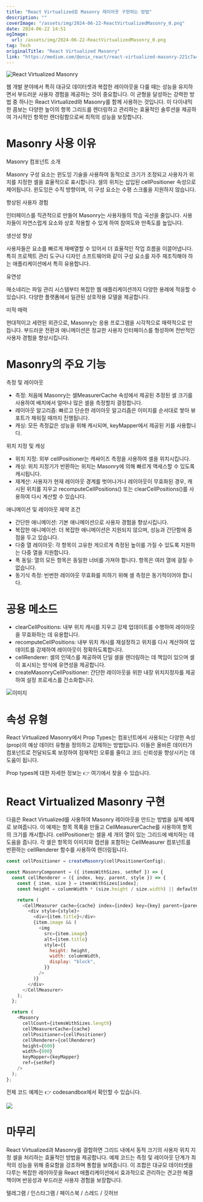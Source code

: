 ```yaml
---
title: "React Virtualized로 Masonry 레이아웃 구현하는 방법"
description: ""
coverImage: "/assets/img/2024-06-22-ReactVirtualizedMasonry_0.png"
date: 2024-06-22 14:51
ogImage: 
  url: /assets/img/2024-06-22-ReactVirtualizedMasonry_0.png
tag: Tech
originalTitle: "React Virtualized Masonry"
link: "https://medium.com/@onix_react/react-virtualized-masonry-221c7a4f297b"
---
```




![React Virtualized Masonry](/assets/img/2024-06-22-ReactVirtualizedMasonry_0.png)

웹 개발 분야에서 특히 대규모 데이터셋과 복잡한 레이아웃을 다룰 때는 성능을 유지하면서 부드러운 사용자 경험을 제공하는 것이 중요합니다. 이 균형을 달성하는 강력한 방법 중 하나는 React Virtualized와 Masonry를 함께 사용하는 것입니다. 이 다이내믹한 콤보는 다양한 높이의 항목 그리드를 렌더링하고 관리하는 효율적인 솔루션을 제공하여 가시적인 항목만 렌더링함으로써 최적의 성능을 보장합니다.

# Masonry 사용 이유

Masonry 컴포넌트 소개


<div class="content-ad"></div>

Masonry 구성 요소는 윈도잉 기술을 사용하여 동적으로 크기가 조정되고 사용자가 위치를 지정한 셀을 효율적으로 표시합니다. 셀의 위치는 삽입된 cellPositioner 속성으로 제어됩니다. 윈도잉은 수직 방향이며, 이 구성 요소는 수평 스크롤을 지원하지 않습니다.

향상된 사용자 경험

인터페이스를 직관적으로 만들어 Masonry는 사용자들의 학습 곡선을 줄입니다. 사용자들이 자연스럽게 요소와 상호 작용할 수 있게 하여 참여도와 만족도를 높입니다.

생산성 향상

<div class="content-ad"></div>

사용자들은 요소를 빠르게 재배열할 수 있어서 더 효율적인 작업 흐름을 이끌어냅니다. 특히 프로젝트 관리 도구나 디자인 소프트웨어와 같이 구성 요소를 자주 재조직해야 하는 애플리케이션에서 특히 유용합니다.

유연성

매소네리는 파일 관리 시스템부터 복잡한 웹 애플리케이션까지 다양한 용례에 적응할 수 있습니다. 다양한 플랫폼에서 일관된 상호작용 모델을 제공합니다.

미적 매력

<div class="content-ad"></div>

현대적이고 세련된 외관으로, Masonry는 응용 프로그램을 시각적으로 매력적으로 만듭니다. 부드러운 전환과 애니메이션은 정교한 사용자 인터페이스를 형성하며 전반적인 사용자 경험을 향상시킵니다.

# Masonry의 주요 기능

측정 및 레이아웃

- 측정: 처음에 Masonry는 셀MeasurerCache 속성에서 제공된 추정된 셀 크기를 사용하여 배치에서 얼마나 많은 셀을 측정할지 결정합니다.
- 레이아웃 알고리즘: 빠르고 단순한 레이아웃 알고리즘은 이미지를 순서대로 쌓아 뷰포트가 채워질 때까지 진행됩니다.
- 캐싱: 모든 측정값은 성능을 위해 캐시되며, keyMapper에서 제공된 키를 사용합니다.

<div class="content-ad"></div>

위치 지정 및 캐싱

- 위치 지정: 외부 cellPositioner는 캐싸이즈 측정을 사용하여 셀을 위치시킵니다.
- 캐싱: 위치 지정기가 반환하는 위치는 Masonry에 의해 빠르게 액세스할 수 있도록 캐시됩니다.
- 재계산: 사용자가 현재 레이아웃 경계를 벗어나거나 레이아웃이 무효화된 경우, 캐시된 위치를 지우고 recomputeCellPositions() 또는 clearCellPositions()를 사용하여 다시 계산할 수 있습니다.

애니메이션 및 레이아웃 제약 조건

- 간단한 애니메이션: 기본 애니메이션으로 사용자 경험을 향상시킵니다.
- 복잡한 애니메이션: 더 복잡한 애니메이션은 지원되지 않으며, 성능과 간단함에 중점을 두고 있습니다.
- 다중 열 레이아웃: 각 항목이 고유한 게으르게 측정된 높이를 가질 수 있도록 지원하는 다중 열을 지원합니다.
- 폭 동일: 열의 모든 항목은 동일한 너비를 가져야 합니다. 항목은 여러 열에 걸칠 수 없습니다.
- 동기식 측정: 빈번한 레이아웃 무효화를 피하기 위해 셀 측정은 동기적이어야 합니다.

<div class="content-ad"></div>

# 공용 메소드

- clearCellPositions: 내부 위치 캐시를 지우고 강제 업데이트를 수행하여 레이아웃을 무효화하는 데 유용합니다.
- recomputeCellPositions: 내부 위치 캐시를 재설정하고 위치를 다시 계산하여 업데이트를 강제하여 레이아웃이 정확하도록합니다.
- cellRenderer: 셀의 인덱스를 제공하여 단일 셀을 렌더링하는 데 책임이 있으며 셀이 표시되는 방식에 유연성을 제공합니다.
- createMasonryCellPositioner: 간단한 레이아웃을 위한 내장 위치지정자를 제공하여 설정 프로세스를 간소화합니다.

![이미지](/assets/img/2024-06-22-ReactVirtualizedMasonry_1.png)

# 속성 유형

<div class="content-ad"></div>

React Virtualized Masonry에서 Prop Types는 컴포넌트에서 사용되는 다양한 속성(prop)의 예상 데이터 유형을 정의하고 강제하는 방법입니다. 이들은 올바른 데이터가 컴포넌트로 전달되도록 보장하여 잠재적인 오류를 줄이고 코드 신뢰성을 향상시키는 데 도움이 됩니다.

Prop types에 대한 자세한 정보는 👉 여기에서 찾을 수 있습니다.

# React Virtualized Masonry 구현

다음은 React Virtualized를 사용하여 Masonry 레이아웃을 만드는 방법을 실제 예제로 보여줍니다. 이 예제는 항목 목록을 만들고 CellMeasurerCache를 사용하여 항목의 크기를 캐시합니다. cellPositioner는 셀을 세 개의 열이 있는 그리드에 배치하는 데 도움을 줍니다. 각 셀은 항목의 이미지와 캡션을 포함하는 CellMeasurer 컴포넌트를 반환하는 cellRenderer 함수를 사용하여 렌더링됩니다.

<div class="content-ad"></div>

```js
const cellPositioner = createMasonry(cellPositionerConfig);

const MasonryComponent = ({ itemsWithSizes, setRef }) => {
  const cellRenderer = ({ index, key, parent, style }) => {
    const { item, size } = itemsWithSizes[index];
    const height = columnWidth * (size.height / size.width) || defaultHeight;

    return (
      <CellMeasurer cache={cache} index={index} key={key} parent={parent}>
        <div style={style}>
          <div>{item.title}</div>
          {item.image && (
            <img
              src={item.image}
              alt={item.title}
              style={{
                height: height,
                width: columnWidth,
                display: "block",
              }}
            />
          )}
        </div>
      </CellMeasurer>
    );
  };

  return (
    <Masonry
      cellCount={itemsWithSizes.length}
      cellMeasurerCache={cache}
      cellPositioner={cellPositioner}
      cellRenderer={cellRenderer}
      height={600}
      width={800}
      keyMapper={keyMapper}
      ref={setRef}
    />
  );
};
```

전체 코드 예제는 👉 codesandbox에서 확인할 수 있습니다.

<img src="https://miro.medium.com/v2/resize:fit:1200/1*Tb6VpBuPf_6Oav1kin8-Og.gif" />

# 마무리


<div class="content-ad"></div>

React Virtualized과 Masonry를 결합하면 그리드 내에서 동적 크기의 사용자 위치 지정 셀을 처리하는 효율적인 방법을 제공합니다. 예제 코드는 측정 및 레이아웃 단계가 최적의 성능을 위해 중요함을 강조하며 통합을 보여줍니다. 이 조합은 대규모 데이터셋을 다루는 복잡한 레이아웃을 React 애플리케이션에서 효과적으로 관리하는 견고한 해결책이며 반응성과 부드러운 사용자 경험을 보장합니다.

텔레그램 / 인스타그램 / 페이스북 / 스레드 / 깃허브